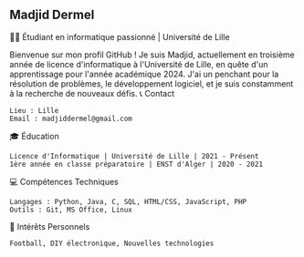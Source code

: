 ## Madjid Dermel

👨‍💻 Étudiant en informatique passionné | Université de Lille

Bienvenue sur mon profil GitHub ! Je suis Madjid, actuellement en troisième année de licence d'informatique à l'Université de Lille, en quête d'un apprentissage pour l'année académique 2024. J'ai un penchant pour la résolution de problèmes, le développement logiciel, et je suis constamment à la recherche de nouveaux défis.
📞 Contact

    Lieu : Lille
    Email : madjiddermel@gmail.com

🎓 Éducation

    Licence d'Informatique | Université de Lille | 2021 - Présent
    1ère année en classe préparatoire | ENST d'Alger | 2020 - 2021

💻 Compétences Techniques

    Langages : Python, Java, C, SQL, HTML/CSS, JavaScript, PHP
    Outils : Git, MS Office, Linux

🎈 Intérêts Personnels

    Football, DIY électronique, Nouvelles technologies
